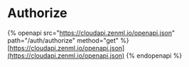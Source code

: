 # Authorize

{% openapi src="https://cloudapi.zenml.io/openapi.json" path="/auth/authorize" method="get" %}
[https://cloudapi.zenml.io/openapi.json](https://cloudapi.zenml.io/openapi.json)
{% endopenapi %}
